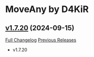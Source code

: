 # MoveAny by D4KiR

## [v1.7.20](https://github.com/d4kir92/MoveAny/tree/v1.7.20) (2024-09-15)
[Full Changelog](https://github.com/d4kir92/MoveAny/compare/v1.7.19...v1.7.20) [Previous Releases](https://github.com/d4kir92/MoveAny/releases)

- v1.7.20  

